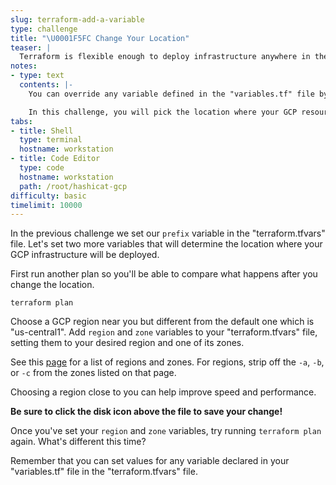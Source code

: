 ```yaml
---
slug: terraform-add-a-variable
type: challenge
title: "\U0001F5FC Change Your Location"
teaser: |
  Terraform is flexible enough to deploy infrastructure anywhere in the world. You can easily provision your applications in different geographical regions by simply changing a single variable.
notes:
- type: text
  contents: |-
    You can override any variable defined in the "variables.tf" file by setting it in your personal `terraform.tfvars` file.

    In this challenge, you will pick the location where your GCP resources should be deployed.
tabs:
- title: Shell
  type: terminal
  hostname: workstation
- title: Code Editor
  type: code
  hostname: workstation
  path: /root/hashicat-gcp
difficulty: basic
timelimit: 10000
---
```

In the previous challenge we set our `prefix` variable in the "terraform.tfvars" file. Let's set two more variables that will determine the location where your GCP infrastructure will be deployed.

First run another plan so you'll be able to compare what happens after you change the location.

```
terraform plan
```

Choose a GCP region near you but different from the default one which is "us-central1". Add `region` and `zone` variables to your "terraform.tfvars" file, setting them to your desired region and one of its zones.

See this [page](https://cloud.google.com/compute/docs/regions-zones) for a list of regions and zones. For regions, strip off the `-a`, `-b`, or `-c` from the zones listed on that page.

Choosing a region close to you can help improve speed and performance.

**Be sure to click the disk icon above the file to save your change!**

Once you've set your `region` and `zone` variables, try running `terraform plan` again. What's different this time?

Remember that you can set values for any variable declared in your "variables.tf" file in the "terraform.tfvars" file.